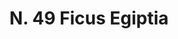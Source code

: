 ---
title: "N. 49 Ficus Egiptia"
permalink: "/edition/plant049/"
plant-name: "N. 49"
plant-number: "049"
plant-xml: "/assets/xml/plant049.xml"
plant-img1: "/assets/img/plant049_verso.jpg"
plant-img2: "/assets/img/plant049.jpg"
plant-title: "N. 49 Ficus Egiptia"
plant-wfo-link: "http://www.worldfloraonline.org/taxon/wfo-0000690537"
plant-kew-link: "https://powo.science.kew.org/taxon/urn:lsid:ipni.org:names:853797-1"
plant-taxon-content: "Ficus Sycomorus L."
layout: single-xml
---